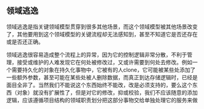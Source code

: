 ## 领域逃逸

领域逃逸是指关键领域模型贯穿到很多其他场景，而这个领域模型被其他场景改变了，其他要用到这个领域模型的关键流程却无法感知到，甚至不知道它是否还存在或是否还正确。

领域逃逸很容易造成整个流程上的异常，因为它的控制逻辑非常分散，不利于管理，接受或维护的人难发现它在何处被修改过，又或许需要到何处去修改。例如一个需要持久化的对象在持久化事物中，它被有的人clone，它可能被某些处添加了一些额外参数，甚至可能在某些处被人删除数据，而真正到达存储逻辑时，已经是面目全非了。当然我们不能说这个东西始终不能改，改是必须支持的，要么这个东西（对象）就没有扩展性了，但是对它的修改，抑或校验，我们不应该随意的添加逻辑，应该遵循项目结构的领域职责划分把这部分事物交给单独处理它的服务来做


